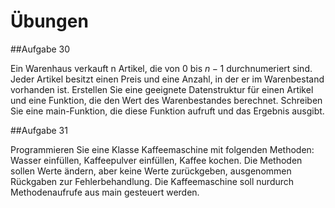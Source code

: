 # Übungen

##Aufgabe 30

Ein Warenhaus verkauft n Artikel, die von $0$ bis $n−1$ durchnumeriert sind. Jeder Artikel besitzt einen Preis und eine Anzahl, in der er im Warenbestand vorhanden ist. Erstellen Sie eine geeignete Datenstruktur für einen Artikel und eine Funktion, die den Wert des Warenbestandes berechnet. Schreiben Sie eine main-Funktion, die diese Funktion aufruft und das Ergebnis ausgibt.

##Aufgabe 31

Programmieren Sie eine Klasse Kaffeemaschine mit folgenden Methoden: Wasser einfüllen, Kaffeepulver einfüllen, Kaffee kochen. Die Methoden sollen Werte ändern, aber keine Werte zurückgeben, ausgenommen Rückgaben zur Fehlerbehandlung. Die Kaffeemaschine soll nurdurch Methodenaufrufe aus main gesteuert werden.
